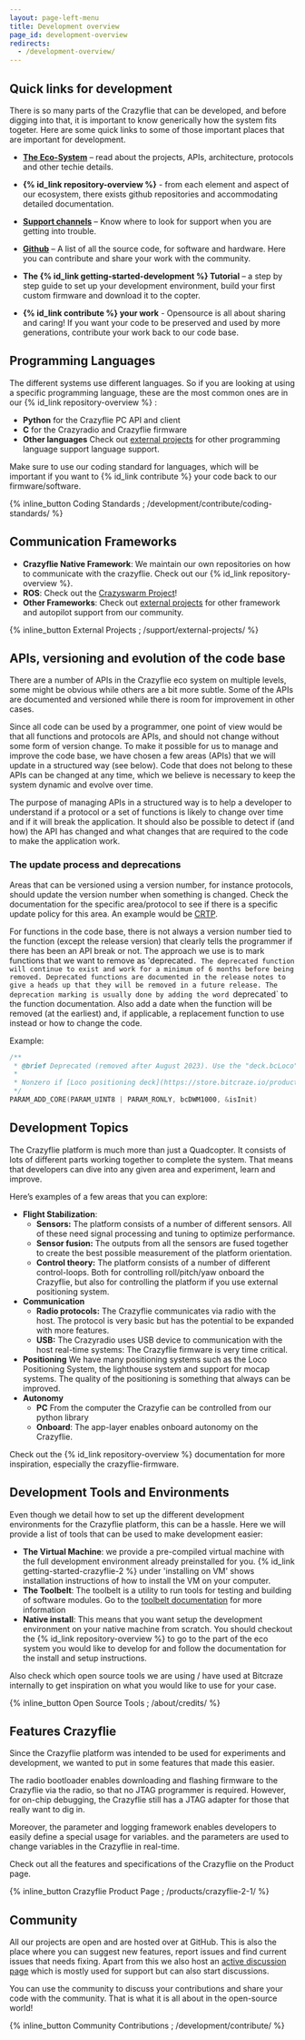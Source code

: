 ```yaml
---
layout: page-left-menu
title: Development overview
page_id: development-overview
redirects:
  - /development-overview/
---
```


## Quick links for development

There is so many parts of the Crazyflie that can be developed, and before digging into that, it is important to know generically how the system fits togeter. Here are some quick links to some of those important places that are important for development.

* **[The Eco-System](/documentation/system/)** – read about the projects, APIs, architecture, protocols and other techie details.

* **{% id_link repository-overview %}** - from each element and aspect of our ecosystem, there exists github repositories and accommodating detailed documentation.

* **[Support channels](/support/getting-help/)** – Know where to look for support when you are getting into trouble.

* **[Github](https://github.com/bitcraze)** – A list of all the source code, for software and hardware. Here you can contribute and share your work with the community.

* **The {% id_link getting-started-development %} Tutorial** – a step by step guide to set up your development environment, build your first custom firmware and download it to the copter.

* **{% id_link contribute %} your work** - Opensource is all about sharing and caring! If you want your code to be preserved and used by more generations, contribute your work back to our code base.


## Programming Languages


The different systems use different languages. So if you are looking at using a
specific programming language, these are the most common ones are in our {% id_link repository-overview %} :

* **Python** for the Crazyflie PC API and client
* **C** for the Crazyradio and Crazyflie firmware
* **Other languages** Check out [external projects](/support/external-projects/#connectivity-libraries) for other programming language support language support.

Make sure to use our coding standard for languages, which will be important if you want to {% id_link contribute %} your code back to our firmware/software.

 {% inline_button Coding Standards ; /development/contribute/coding-standards/ %}




## Communication Frameworks
* **Crazyflie Native Framework**: We maintain our own repositories on how to communicate with the crazyflie. Check out our {% id_link repository-overview %}.
* **ROS**: Check out the [Crazyswarm Project](https://crazyswarm.readthedocs.io/en/latest/)!
* **Other Frameworks**: Check out [external projects](/support/external-projects/#connectivity-libraries) for other framework and autopilot support from our community.

 {% inline_button External Projects ; /support/external-projects/ %}


## APIs, versioning and evolution of the code base

There are a number of APIs in the Crazyflie eco system on multiple levels, some might be obvious while others are a bit
more subtle. Some of the APIs are documented and versioned while there is room for improvement in other cases.

Since all code can be used by a programmer, one point of view would be that all functions and protocols are APIs, and
should not change without some form of version change. To make it possible for us to manage and improve the code base, we have
chosen a few areas (APIs) that we will update in a structured way
(see below). Code that does not belong to these APIs can be changed at any time, which we believe is necessary to keep
the system dynamic and evolve over time.

The purpose of managing APIs in a structured way is to help a developer to understand if a protocol or a set of
functions is likely to change over time and if it will break the application. It should also be possible to detect if
(and how) the API has changed and what changes that are required to the code to make the application work.

### The update process and deprecations

Areas that can be versioned using a version number, for instance protocols, should update the version number when
something is changed. Check the documentation for the specific area/protocol to see if there
is a specific update policy for this area. An example would be
[CRTP](/documentation/repository/crazyflie-firmware/master/functional-areas/crtp/index.md#protocol-version-and-stability-guarantee).

For functions in the code base, there is not always a version number tied to the function (except the release version) that
clearly tells the programmer if there has been an API break or not. The approach we use is to mark functions that we
want to remove as 'deprecated`. The deprecated function will continue to exist and work for a minimum of 6 months before
being removed. Deprecated functions are documented in the release notes to give a heads up that they will be removed in
a future release. The deprecation marking is usually done by adding the word `deprecated` to the function documentation.
Also add a date when the function will be removed (at the earliest) and, if applicable, a replacement function to use
instead or how to change the code.

Example:

``` C
/**
 * @brief Deprecated (removed after August 2023). Use the "deck.bcLoco" parameter instead.
 *
 * Nonzero if [Loco positioning deck](https://store.bitcraze.io/products/loco-positioning-deck) is attached
 */
PARAM_ADD_CORE(PARAM_UINT8 | PARAM_RONLY, bcDWM1000, &isInit)
```


## Development Topics

The Crazyflie platform is much more than just a Quadcopter. It consists of lots
of different parts working together to complete the system. That means that
developers can dive into any given area and experiment, learn and improve.

Here’s examples of a few areas that you can explore:

* **Flight Stabilization**:
  * **Sensors:** The platform consists of a number of different sensors. All of
these need signal processing and tuning to optimize performance.
  * **Sensor fusion:** The outputs from all the sensors are fused together to
create the best possible measurement of the platform orientation.
  * **Control theory:** The platform consists of a number of different
control-loops. Both for controlling roll/pitch/yaw onboard the Crazyflie, but
also for controlling the platform if you use external positioning system.
* **Communication**
  * **Radio protocols:** The Crazyflie communicates via radio with the host. The
protocol is very basic but has the potential to be expanded with more features.
  * **USB:** The Crazyradio uses USB device to communication with the host
real-time systems: The Crazyflie firmware is very time critical.
* **Positioning** We have many positioning systems such as the Loco Positioning System, the lighthouse system and support for mocap systems. The quality of the positioning is something that always can be improved.
* **Autonomy**
  * **PC** From the computer the Crazyfie can be controlled from our python library
  * **Onboard**: The app-layer enables onboard autonomy on the Crazyflie.


Check out the {% id_link repository-overview %} documentation for more inspiration, especially the crazyflie-firmware.


## Development Tools and Environments

Even though we detail how to set up the different development environments for
the Crazyflie platform, this can be a hassle. Here we will provide a list of tools that can be used to make development easier:

* **The Virtual Machine**: we provide a pre-compiled virtual machine with the full development environment already preinstalled for you. {% id_link getting-started-crazyflie-2 %} under 'installing on VM' shows installation instructions of how to install the VM on your computer.
* **The Toolbelt**: The toolbelt is a utility to run tools for testing and building of software modules. Go to the [toolbelt documentation](/documentation/repository/toolbelt/master/) for more information
* **Native install**: This means that you want setup the development environment on your native machine from scratch. You should checkout the  {% id_link repository-overview %} to go to the part of the eco system you would like to develop for and follow the documentation for the install and setup instructions.

Also check which open source tools we are using / have used at Bitcraze internally to get inspiration on what you would like to use for your case.


 {% inline_button Open Source Tools ; /about/credits/ %}

## Features Crazyflie

Since the Crazyflie platform was intended to be used for experiments and
development, we wanted to put in some features that made this easier.

The radio bootloader enables downloading and flashing firmware to the Crazyflie via the radio, so that no JTAG programmer is required. However, for on-chip debugging, the Crazyflie still has a JTAG adapter for those that really want to dig in.

Moreover, the parameter and logging framework enables developers to easily define a special usage for variables. and the parameters are used to change variables in the Crazyflie in real-time.

Check out all the features and specifications of the Crazyflie on the Product page.

 {% inline_button Crazyflie Product Page  ; /products/crazyflie-2-1/ %}

## Community

All our projects are open and are hosted over at GitHub. This is also the place
where you can suggest new features, report issues and find current issues that
needs fixing. Apart from this we also host an [active discussion page](https://discussions.bitcraze.io/) which is mostly used for support but can also start discussions.

You can use the community to discuss your contributions and share your code with the community. That is what it is all about in the open-source world!

 {% inline_button Community Contributions ; /development/contribute/ %}

